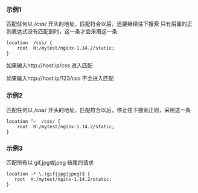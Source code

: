 

### 示例1

匹配任何以 /css/ 开头的地址，匹配符合以后，还要继续往下搜索
只有后面的正则表达式没有匹配到时，这一条才会采用这一条

```
location  /css/ {
	root  H:/mytest/nginx-1.14.2/static;
}
```
如果输入http://host:ip/css 进入匹配

如果输入http://host:ip/123/css 不会进入匹配


### 示例2

匹配任何以 /css/ 开头的地址，匹配符合以后，停止往下搜索正则，采用这一条

```
location ^~  /css/ {
	root  H:/mytest/nginx-1.14.2/static;
}
```

### 示例3
匹配所有以 gif,jpg或jpeg 结尾的请求

```
location ~* \.(gif|jpg|jpeg)$ {
   root  H:/mytest/nginx-1.14.2/static;
}
```

